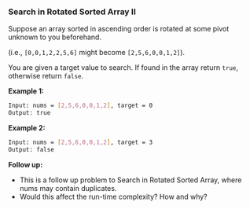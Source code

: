 ### Search in Rotated Sorted Array II

Suppose an array sorted in ascending order is rotated at some pivot unknown to you beforehand.

(i.e., `[0,0,1,2,2,5,6]` might become `[2,5,6,0,0,1,2]`).

You are given a target value to search. If found in the array return `true`, otherwise return `false`.

**Example 1:**

```bash
Input: nums = [2,5,6,0,0,1,2], target = 0
Output: true
```

**Example 2:**

```bash
Input: nums = [2,5,6,0,0,1,2], target = 3
Output: false
```

**Follow up:**

- This is a follow up problem to Search in Rotated Sorted Array, where nums may contain duplicates.
- Would this affect the run-time complexity? How and why?